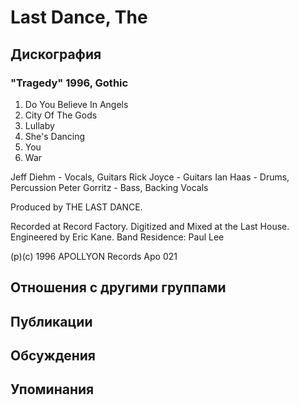 # Last Dance, The



## Дискография

### "Tragedy" 1996, Gothic

1. Do You Believe In Angels
2. City Of The Gods
3. Lullaby
4. She's Dancing
5. You
6. War

Jeff Diehm - Vocals, Guitars
Rick Joyce - Guitars
Ian Haas - Drums, Percussion
Peter Gorritz - Bass, Backing Vocals

Produced by THE LAST DANCE.

Recorded at Record Factory.
Digitized and Mixed at the Last House.
Engineered by Eric Kane.
Band Residence: Paul Lee

(p)(c) 1996 APOLLYON Records Apo 021


## Отношения с другими группами


## Публикации


## Обсуждения


## Упоминания

